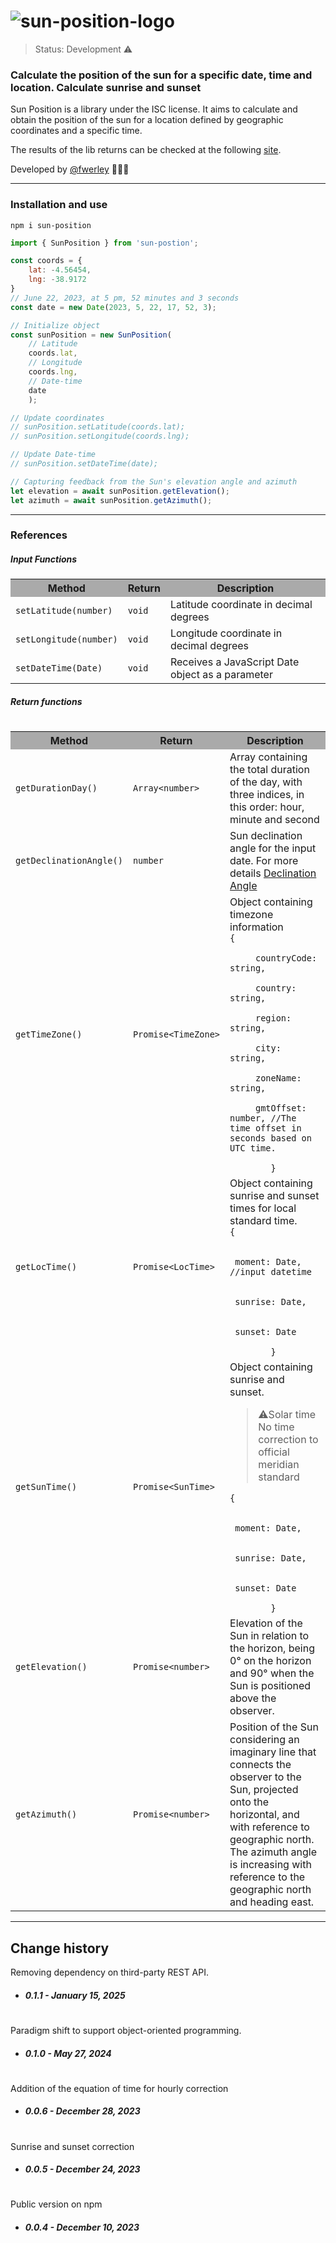 # ![sun-position-logo](https://github.com/fwerley/sun-position/assets/54607927/9d93c232-d473-466c-8309-f39e91573d15)

> Status: Development ⚠️

### Calculate the position of the sun for a specific date, time and location. Calculate sunrise and sunset

Sun Position is a library under the ISC license. It aims to calculate and obtain the position of the sun for a location defined by geographic coordinates and a specific time.

The results of the lib returns can be checked at the following [site](https://www.omnicalculator.com/physics/sun-angle). 

Developed by [@fwerley](https://github.com/fwerley) 👨🏽‍💻

---

### Installation and use
```npm
npm i sun-position
```
```javascript
import { SunPosition } from 'sun-postion';
```

```javascript
const coords = {
    lat: -4.56454,
    lng: -38.9172
}
// June 22, 2023, at 5 pm, 52 minutes and 3 seconds
const date = new Date(2023, 5, 22, 17, 52, 3);

// Initialize object
const sunPosition = new SunPosition(
    // Latitude
    coords.lat,
    // Longitude
    coords.lng,
    // Date-time
    date
    );

// Update coordinates
// sunPosition.setLatitude(coords.lat);
// sunPosition.setLongitude(coords.lng);

// Update Date-time
// sunPosition.setDateTime(date);

// Capturing feedback from the Sun's elevation angle and azimuth
let elevation = await sunPosition.getElevation();
let azimuth = await sunPosition.getAzimuth();

```
---
### References

##### Input Functions
<table>
    <tr bgColor="#aaa">
        <th>Method
        <th>Return
        <th>Description
    </tr>
     <tr>
        <td><code>setLatitude(number)</code>
        <td><code>void</code>
        <td>Latitude coordinate in decimal degrees
    </tr>
     <tr>
        <td><code>setLongitude(number)</code>
        <td><code>void</code>
        <td>Longitude coordinate in decimal degrees
    </tr>
     <tr>
        <td><code>setDateTime(Date)</code>
        <td><code>void</code>
        <td>Receives a JavaScript Date object as a parameter
    </tr>
<table>

##### Return functions

<table>
    <tr bgColor="#aaa">
        <th>Method
        <th>Return
        <th>Description
    </tr>
    <tr>
        <td><code>getDurationDay()</code>
        <td><code>Array&lt;number&gt;</code>
        <td>Array containing the total duration of the day, with three indices, in this order: hour, minute and second
    </tr>
    <tr>
        <td><code>getDeclinationAngle()</code>
        <td><code>number</code>
        <td>Sun declination angle for the input date.
            For more details <a href="https://www.pveducation.org/pvcdrom/properties-of-sunlight/declination-angle">Declination Angle</a>
    </tr>
    <tr>
        <td><code>getTimeZone()</code>
        <td><code>Promise&lt;TimeZone&gt;</code>
        <td>Object containing timezone information<br>
        <code>{<br>
    &nbsp;countryCode: string,<br>
    &nbsp;country: string,<br>
    &nbsp;region: string,<br>
    &nbsp;city: string,<br>
    &nbsp;zoneName: string,<br>
    &nbsp;gmtOffset: number, //The time offset in seconds based on UTC time.<br>
        }</code>
    </tr>
    <tr>
        <td><code>getLocTime()</code>
        <td><code>Promise&lt;LocTime&gt;</code>
        <td>Object containing sunrise and sunset times for local standard time.<br>
        <code>{<br>
            &nbsp;moment: Date, //input datetime<br>
            &nbsp;sunrise: Date,<br>
            &nbsp;sunset: Date<br>
        }</code>
    </tr>
    <tr>
        <td><code>getSunTime()</code>
        <td><code>Promise&lt;SunTime&gt;</code>
        <td>Object containing sunrise and sunset.<br>
        <blockquote>⚠️Solar time<br>
        No time correction to official meridian standard
        </blockquote>
        <code>{<br>
            &nbsp;moment: Date, <br>
            &nbsp;sunrise: Date,<br>
            &nbsp;sunset: Date<br>
        }</code>
    </tr>
    <tr>
        <td><code>getElevation()</code>
        <td><code>Promise&lt;number&gt;</code>
        <td>Elevation of the Sun in relation to the horizon, being 0° on the horizon and 90° when the Sun is positioned above the observer.
    </tr>
    <tr>
        <td><code>getAzimuth()</code>
        <td><code>Promise&lt;number&gt;</code>
        <td>Position of the Sun considering an imaginary line that connects the observer to the Sun, projected onto the horizontal, and with reference to geographic north. The azimuth angle is increasing with reference to the geographic north and heading east.
    </tr>
</table>

---

## Change history
Removing dependency on third-party REST API.
+ ##### 0.1.1 - January 15, 2025
#
Paradigm shift to support object-oriented programming.
+ ##### 0.1.0 - May 27, 2024
#
Addition of the equation of time for hourly correction
+ ##### 0.0.6 - December 28, 2023
#
Sunrise and sunset correction
+ ##### 0.0.5 - December 24, 2023
#
Public version on npm
+ ##### 0.0.4 - December 10, 2023
